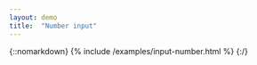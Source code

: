 ```yaml
---
layout: demo
title:  "Number input"
---
```


{::nomarkdown}
{% include /examples/input-number.html %}
{:/}